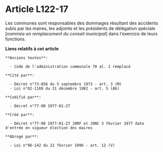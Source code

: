# Article L122-17

Les communes sont responsables des dommages résultant des accidents subis par les maires, les adjoints et les présidents de
délégation spéciale [*nommée en remplacement du conseil municipal*] dans l'exercice de leurs fonctions.

**Liens relatifs à cet article**

	**Anciens textes**:

	  - Code de l'administration communale 70 al. 1 remplacé

	**Cité par**:

	  - Décret n°73-856 du 5 septembre 1973 - art. 3 (M)
	  - Loi n°82-1169 du 31 décembre 1982 - art. 5 (Ab)

	**Codifié par**:

	  - Décret n°77-90 1977-01-27

	**Créé par**:

	  - Décret n°77-90 1977-01-27 JORF et JONC 3 février 1977 date d'entrée en vigueur élection des maires

	**Abrogé par**:

	  - Loi n°96-142 du 21 février 1996 - art. 12 (V)
